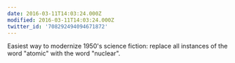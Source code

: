 ```yaml
---
date: 2016-03-11T14:03:24.000Z
modified: 2016-03-11T14:03:24.000Z
twitter_id: '708292494094671872'
---
```


  Easiest way to modernize 1950's science fiction: replace all instances of the word "atomic" with the word "nuclear".
